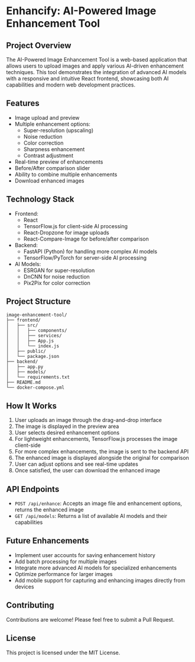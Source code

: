 # Enhancify: AI-Powered Image Enhancement Tool

## Project Overview

The AI-Powered Image Enhancement Tool is a web-based application that allows users to upload images and apply various AI-driven enhancement techniques. This tool demonstrates the integration of advanced AI models with a responsive and intuitive React frontend, showcasing both AI capabilities and modern web development practices.

## Features

- Image upload and preview
- Multiple enhancement options:
  - Super-resolution (upscaling)
  - Noise reduction
  - Color correction
  - Sharpness enhancement
  - Contrast adjustment
- Real-time preview of enhancements
- Before/After comparison slider
- Ability to combine multiple enhancements
- Download enhanced images

## Technology Stack

- Frontend:
  - React
  - TensorFlow.js for client-side AI processing
  - React-Dropzone for image uploads
  - React-Compare-Image for before/after comparison
- Backend:
  - FastAPI (Python) for handling more complex AI models
  - TensorFlow/PyTorch for server-side AI processing
- AI Models:
  - ESRGAN for super-resolution
  - DnCNN for noise reduction
  - Pix2Pix for color correction

## Project Structure

```text
image-enhancement-tool/
├── frontend/
│   ├── src/
│   │   ├── components/
│   │   ├── services/
│   │   ├── App.js
│   │   └── index.js
│   ├── public/
│   └── package.json
├── backend/
│   ├── app.py
│   ├── models/
│   └── requirements.txt
├── README.md
└── docker-compose.yml
```

## How It Works

1. User uploads an image through the drag-and-drop interface
2. The image is displayed in the preview area
3. User selects desired enhancement options
4. For lightweight enhancements, TensorFlow.js processes the image client-side
5. For more complex enhancements, the image is sent to the backend API
6. The enhanced image is displayed alongside the original for comparison
7. User can adjust options and see real-time updates
8. Once satisfied, the user can download the enhanced image

## API Endpoints

- `POST /api/enhance`: Accepts an image file and enhancement options, returns the enhanced image
- `GET /api/models`: Returns a list of available AI models and their capabilities

## Future Enhancements

- Implement user accounts for saving enhancement history
- Add batch processing for multiple images
- Integrate more advanced AI models for specialized enhancements
- Optimize performance for larger images
- Add mobile support for capturing and enhancing images directly from devices

## Contributing

Contributions are welcome! Please feel free to submit a Pull Request.

## License

This project is licensed under the MIT License.
